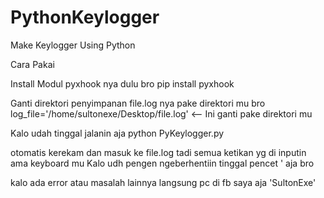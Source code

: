 # PythonKeylogger
Make Keylogger Using Python

Cara Pakai

Install Modul pyxhook nya dulu bro 
pip install pyxhook

Ganti direktori penyimpanan file.log nya pake direktori mu bro
log_file='/home/sultonexe/Desktop/file.log'  <-- Ini ganti pake direktori mu 

Kalo udah tinggal jalanin aja 
python PyKeylogger.py

otomatis kerekam dan masuk ke file.log tadi semua ketikan yg di inputin ama keyboard mu 
Kalo udh pengen ngeberhentiin tinggal pencet ' aja bro

kalo ada error atau masalah lainnya langsung pc di fb saya aja 'SultonExe'
